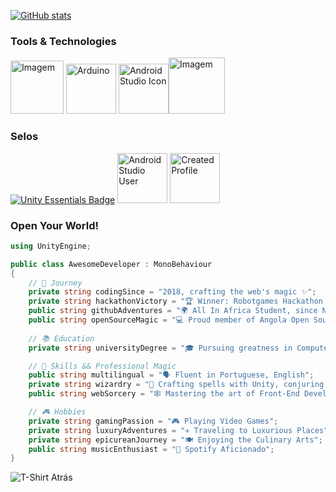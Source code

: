[![GitHub stats](https://github-readme-stats.vercel.app/api?username=elisioMassaqui&show_icons=true&hide=&count_private=true&title_color=6f42c1&text_color=6f42c1&icon_color=6f42c1&bg_color=ffff00&hide_border=true&show_icons=true)](https://github.com/elisioMassaqui)

### Tools & Technologies

<img src="https://github.com/elisioMassaqui/elisioMassaqui/raw/main/vtzpl5c9yd181.png" alt="Imagem" width="85" height="85"> <img src="https://github.com/elisioMassaqui/elisioMassaqui/raw/main/Antu_arduino-icon-small.svg.png" alt="Arduino" width="80" height="80">
 <img src="https://github.com/elisioMassaqui/elisioMassaqui/raw/main/Android_Studio_icon_(2023).svg.png" alt="Android Studio Icon" width="80" height="80"><img src="https://github.com/elisioMassaqui/elisioMassaqui/raw/main/1611674.png" alt="Imagem" width="90" height="90">

 ### Selos
 
[![Unity Essentials Badge](https://github.com/elisioMassaqui/elisioMassaqui/blob/main/unity-essentials-pathway.png)](https://www.credly.com/badges/482aa795-dc23-463c-8863-4277ea581b42/public_url)
[<img src="https://github.com/elisioMassaqui/elisioMassaqui/blob/main/badgeAndroidStudioUser.svg" alt="Android Studio User" width="80" height="80">](https://developers.google.com/profile/badges/activity/android/install-android-studio)
[<img src="https://github.com/elisioMassaqui/elisioMassaqui/blob/main/created_profile.svg" alt="Created Profile" width="80" height="80">](https://developers.google.com/profile/badges/profile/created-profile?hl=pt-br)



<h3>Open Your World!</h3>

```csharp
using UnityEngine;

public class AwesomeDeveloper : MonoBehaviour
{
    // 🚀 Journey
    private string codingSince = "2018, crafting the web's magic ✨";
    private string hackathonVictory = "🏆 Winner: Robotgames Hackathon Team, 2nd place in 2023";
    public string githubAdventures = "🌍 All In Africa Student, since November 2023";
    public string openSourceMagic = "💻 Proud member of Angola Open Source Community";
    
    // 📚 Education
    private string universityDegree = "🎓 Pursuing greatness in Computer Engineering";

    // 🚀 Skills && Professional Magic
    public string multilingual = "🗣 Fluent in Portuguese, English";
    private string wizardry = "🔮 Crafting spells with Unity, conjuring creations with Android Studio";
    public string webSorcery = "🕸 Mastering the art of Front-End Development";

    // 🎮 Hobbies
    private string gamingPassion = "🎮 Playing Video Games";
    private string luxuryAdventures = "✈️ Traveling to Luxurious Places";
    private string epicureanJourney = "🍽 Enjoying the Culinary Arts";
    public string musicEnthusiast = "🎵 Spotify Aficionado";
}

```

![T-Shirt Atrás](https://github.com/elisioMassaqui/elisioMassaqui/raw/main/t%20shirt%20atr%C3%A1s.png)


<!---
elisioMassaqui/elisioMassaqui is a ✨ special ✨ repository because its `README.md` (this file) appears on your GitHub profile.
You can click the Preview link to take a look at your changes.
--->
